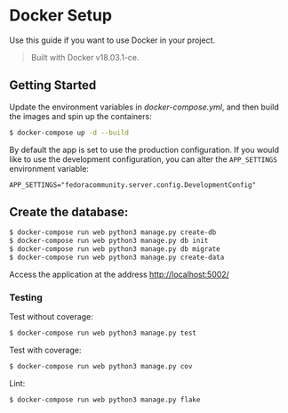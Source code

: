 # Docker Setup

Use this guide if you want to use Docker in your project.

> Built with Docker v18.03.1-ce.

## Getting Started

Update the environment variables in *docker-compose.yml*, and then build the images and spin up the containers:

```sh
$ docker-compose up -d --build
```

By default the app is set to use the production configuration. If you would like to use the development configuration, you can alter the `APP_SETTINGS` environment variable:

```
APP_SETTINGS="fedoracommunity.server.config.DevelopmentConfig"
```


Create the database:
-
```sh
$ docker-compose run web python3 manage.py create-db
$ docker-compose run web python3 manage.py db init
$ docker-compose run web python3 manage.py db migrate
$ docker-compose run web python3 manage.py create-data
```

Access the application at the address [http://localhost:5002/](http://localhost:5002/)

### Testing

Test without coverage:

```sh
$ docker-compose run web python3 manage.py test
```

Test with coverage:

```sh
$ docker-compose run web python3 manage.py cov
```

Lint:

```sh
$ docker-compose run web python3 manage.py flake
```
